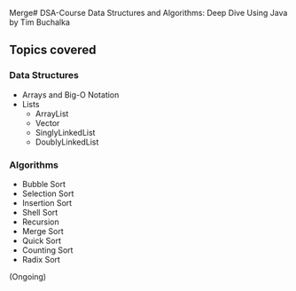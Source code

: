 Merge# DSA-Course
Data Structures and Algorithms: Deep Dive Using Java by Tim Buchalka
## Topics covered
### Data Structures
- Arrays and Big-O Notation
- Lists
    - ArrayList
    - Vector
    - SinglyLinkedList
    - DoublyLinkedList

### Algorithms
- Bubble Sort
- Selection Sort
- Insertion Sort
- Shell Sort
- Recursion
- Merge Sort
- Quick Sort
- Counting Sort
- Radix Sort

(Ongoing)
